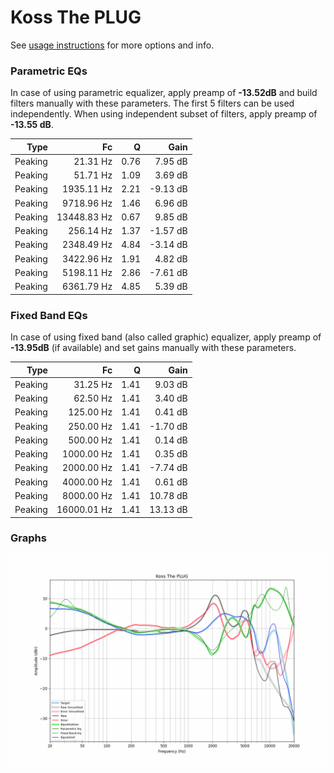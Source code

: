 # Koss The PLUG
See [usage instructions](https://github.com/jaakkopasanen/AutoEq#usage) for more options and info.

### Parametric EQs
In case of using parametric equalizer, apply preamp of **-13.52dB** and build filters manually
with these parameters. The first 5 filters can be used independently.
When using independent subset of filters, apply preamp of **-13.55 dB**.

| Type    | Fc          |    Q | Gain     |
|--------:|------------:|-----:|---------:|
| Peaking | 21.31 Hz    | 0.76 | 7.95 dB  |
| Peaking | 51.71 Hz    | 1.09 | 3.69 dB  |
| Peaking | 1935.11 Hz  | 2.21 | -9.13 dB |
| Peaking | 9718.96 Hz  | 1.46 | 6.96 dB  |
| Peaking | 13448.83 Hz | 0.67 | 9.85 dB  |
| Peaking | 256.14 Hz   | 1.37 | -1.57 dB |
| Peaking | 2348.49 Hz  | 4.84 | -3.14 dB |
| Peaking | 3422.96 Hz  | 1.91 | 4.82 dB  |
| Peaking | 5198.11 Hz  | 2.86 | -7.61 dB |
| Peaking | 6361.79 Hz  | 4.85 | 5.39 dB  |

### Fixed Band EQs
In case of using fixed band (also called graphic) equalizer, apply preamp of **-13.95dB**
(if available) and set gains manually with these parameters.

| Type    | Fc          |    Q | Gain     |
|--------:|------------:|-----:|---------:|
| Peaking | 31.25 Hz    | 1.41 | 9.03 dB  |
| Peaking | 62.50 Hz    | 1.41 | 3.40 dB  |
| Peaking | 125.00 Hz   | 1.41 | 0.41 dB  |
| Peaking | 250.00 Hz   | 1.41 | -1.70 dB |
| Peaking | 500.00 Hz   | 1.41 | 0.14 dB  |
| Peaking | 1000.00 Hz  | 1.41 | 0.35 dB  |
| Peaking | 2000.00 Hz  | 1.41 | -7.74 dB |
| Peaking | 4000.00 Hz  | 1.41 | 0.61 dB  |
| Peaking | 8000.00 Hz  | 1.41 | 10.78 dB |
| Peaking | 16000.01 Hz | 1.41 | 13.13 dB |

### Graphs
![](./Koss%20The%20PLUG.png)